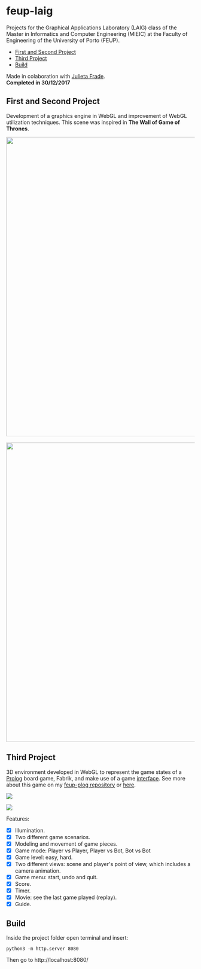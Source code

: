 # feup-laig
Projects for the Graphical Applications Laboratory (LAIG) class of the Master in Informatics and Computer Engineering (MIEIC) at the Faculty of Engineering of the University of Porto (FEUP).

- [First and Second Project](#first-and-second-project)
- [Third Project](#third-project)
- [Build](#build)

Made in colaboration with [Julieta Frade](https://github.com/julietafrade97).<br>
**Completed in 30/12/2017**

## First and Second Project
Development of a graphics engine in WebGL and improvement of WebGL utilization techniques. This scene was inspired in **The Wall of Game of Thrones**.

<img src="https://github.com/literallysofia/feup-laig/blob/master/Images/image1.png" width="800"><br><br>
<img src="https://github.com/literallysofia/feup-laig/blob/master/Images/image2.png" width="800"><br>

## Third Project
3D environment developed in WebGL to represent the game states of a [Prolog](https://en.wikipedia.org/wiki/Prolog) board game, Fabrik, and make use of a game [interface](http://workshop.chromeexperiments.com/examples/gui). See more about this game on my [feup-plog repository](https://github.com/literallysofia/feup-plog) or [here](https://boardgamegeek.com/boardgame/233447/fabrik).

![](https://github.com/literallysofia/feup-laig/blob/master/Images/gif1.gif)

![](https://github.com/literallysofia/feup-laig/blob/master/Images/gif2.gif)

Features:
- [X] Illumination.
- [x] Two different game scenarios.
- [x] Modeling and movement of game pieces.
- [x] Game mode: Player vs Player, Player vs Bot, Bot vs Bot
- [x] Game level: easy, hard.
- [x] Two different views: scene and player's point of view, which includes a camera animation.
- [x] Game menu: start, undo and quit.
- [X] Score.
- [X] Timer.
- [X] Movie: see the last game played (replay).
- [X] Guide.

## Build
Inside the project folder open terminal and insert:
```
python3 -m http.server 8080
```
Then go to http://localhost:8080/
